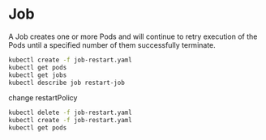 # Job
A Job creates one or more Pods and will continue to retry execution of the Pods until a specified number of them successfully terminate.

```sh
kubectl create -f job-restart.yaml
kubectl get pods 
kubectl get jobs
kubectl describe job restart-job
```

change restartPolicy

```sh
kubectl delete -f job-restart.yaml
kubectl create -f job-restart.yaml
kubectl get pods 
```